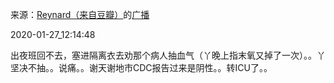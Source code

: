 来源：[Reynard（来自豆瓣）](https://www.douban.com/people/2367590/)的[广播](https://www.douban.com/people/2367590/status/2775663052/)


2020-01-27_12:14:48


出夜班回不去，塞进隔离衣去劝那个病人抽血气（丫晚上指末氧又掉了一次）。。丫坚决不抽。。说痛。。谢天谢地市CDC报告过来是阴性。。转ICU了。。
